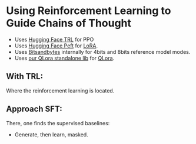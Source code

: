 # Using Reinforcement Learning to Guide Chains of Thought
- Uses [Hugging Face TRL](https://github.com/lvwerra/trl) for PPO
- Uses [Hugging Face Peft](https://github.com/huggingface/peft) for [LoRA](https://arxiv.org/abs/2106.09685).
- Uses [Bitsandbytes](https://github.com/TimDettmers/bitsandbytes) internally for 4bits and 8bits reference model modes.
- Uses [our QLora standalone lib](https://github.com/JulesGM/peft_qlora) for [QLora](https://arxiv.org/abs/2305.14314).


## With TRL:
Where the reinforcement learning is located.

## Approach SFT:
There, one finds the supervised baselines:

- Generate, then learn, masked.